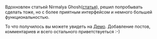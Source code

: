 
Вдохновлен статьей Nirmalya Ghosh([статья](https://www.sitepoint.com/reddit-clone-react-firebase/)), решил попробывать сделать тоже, но с более приятным интерфейсом и немного большей функциональностью. 

То что получилось вы можете увидеть на [Демо](https://wnetking.github.io/reddit-clone/). Добавление постов, комментариев и всего остального приветствуеться :-)
